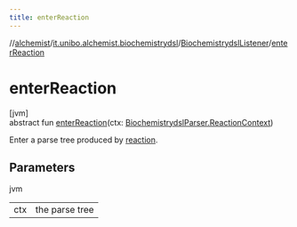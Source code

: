 ```yaml
---
title: enterReaction
---
```

//[alchemist](../../../index.html)/[it.unibo.alchemist.biochemistrydsl](../index.html)/[BiochemistrydslListener](index.html)/[enterReaction](enter-reaction.html)



# enterReaction



[jvm]\
abstract fun [enterReaction](enter-reaction.html)(ctx: [BiochemistrydslParser.ReactionContext](../-biochemistrydsl-parser/-reaction-context/index.html))



Enter a parse tree produced by [reaction](../-biochemistrydsl-parser/reaction.html).



## Parameters


jvm

| | |
|---|---|
| ctx | the parse tree |




